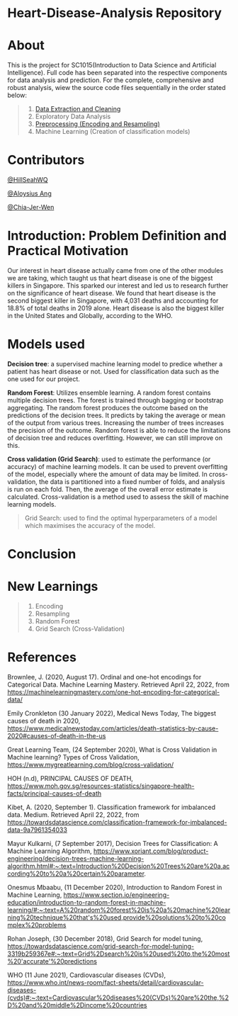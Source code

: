 # Heart-Disease-Analysis Repository

# About
This is the project for SC1015(Introduction to Data Science and Artificial Intelligence).
Full code has been separated into the respective components for data analysis and prediction.
For the complete, comprehensive and robust analysis, wiew the source code files sequentially in the order stated below:
> 1. [Data Extraction and Cleaning](https://github.com/HillSeahWQ/Heart-Disease-Analysis/blob/main/Data%20Extraction%20and%20Cleaning.ipynb)
> 2. Exploratory Data Analysis
> 3. [Preprocessing (Encoding and Resampling)](https://github.com/HillSeahWQ/Heart-Disease-Analysis/blob/main/Data%20Preprocessing%20-%20Encoding%20and%20Resampling.ipynb)
> 4. Machine Learning (Creation of classification models)


# Contributors
[@HillSeahWQ](https://github.com/HillSeahWQ)

[@Aloysius Ang](https://github.com/ConcealedSword)

[@Chia-Jer-Wen](https://github.com/Chia-Jer-Wen)

# Introduction: Problem Definition and Practical Motivation
Our interest in heart disease actually came from one of the other modules we are taking, which taught us that heart disease is one of the biggest killers in Singapore. This sparked our interest and led us to research further on the significance of heart disease. We found that heart disease is the second biggest killer in Singapore, with 4,031 deaths and accounting for 18.8% of total deaths in 2019 alone. Heart disease is also the biggest killer in the United States and Globally, according to the WHO. 

# Models used
**Decision tree**: a supervised machine learning model to predice whether a patient has heart disease or not. Used for classification data such as the one used for our project.

**Random Forest**: Utilizes ensemble learning. A random forest contains multiple decision trees. The forest is trained through bagging or bootstrap aggregating. The random forest produces the outcome based on the predictions of the decision trees. It predicts by taking the average or mean of the output from various trees. Increasing the number of trees increases the precision of the outcome. Random forest is able to reduce the limitations of decision tree and reduces overfitting. However, we can still improve on this.

**Cross validation (Grid Search)**: used to estimate the performance (or accuracy) of machine learning models. It can be used to prevent overfitting of the model, especially where the amount of data may be limited. In cross-validation, the data is partitioned into a fixed number of folds, and analysis is run on each fold. Then, the average of the overall error estimate is calculated. Cross-validation is a method used to assess the skill of machine learning models.

> Grid Search: used to find the optimal hyperparameters of a model which maximises the accuracy of the model.
> 
# Conclusion

# New Learnings
> 1. Encoding
> 2. Resampling
> 3. Random Forest
> 4. Grid Search (Cross-Validation)

# References

Brownlee, J. (2020, August 17). Ordinal and one-hot encodings for Categorical Data. Machine Learning Mastery. Retrieved April 22, 2022, from https://machinelearningmastery.com/one-hot-encoding-for-categorical-data/

Emily Cronkleton (30 January 2022), Medical News Today, The biggest causes of death in 2020, https://www.medicalnewstoday.com/articles/death-statistics-by-cause-2020#causes-of-death-in-the-us

Great Learning Team, (24 September 2020), What is Cross Validation in Machine learning? Types of Cross Validation, https://www.mygreatlearning.com/blog/cross-validation/

HOH (n.d), PRINCIPAL CAUSES OF DEATH, https://www.moh.gov.sg/resources-statistics/singapore-health-facts/principal-causes-of-death

Kibet, A. (2020, September 1). Classification framework for imbalanced data. Medium. Retrieved April 22, 2022, from https://towardsdatascience.com/classification-framework-for-imbalanced-data-9a7961354033 

Mayur Kulkarni, (7 September 2017), Decision Trees for Classification: A Machine Learning Algorithm, https://www.xoriant.com/blog/product-engineering/decision-trees-machine-learning-algorithm.html#:~:text=Introduction%20Decision%20Trees%20are%20a,according%20to%20a%20certain%20parameter.

Onesmus Mbaabu, (11 December 2020), Introduction to Random Forest in Machine Learning, https://www.section.io/engineering-education/introduction-to-random-forest-in-machine-learning/#:~:text=A%20random%20forest%20is%20a%20machine%20learning%20technique%20that's%20used,provide%20solutions%20to%20complex%20problems

Rohan Joseph, (30 December 2018), Grid Search for model tuning, https://towardsdatascience.com/grid-search-for-model-tuning-3319b259367e#:~:text=Grid%2Dsearch%20is%20used%20to,the%20most%20'accurate'%20predictions

WHO (11 June 2021), Cardiovascular diseases (CVDs), https://www.who.int/news-room/fact-sheets/detail/cardiovascular-diseases-(cvds)#:~:text=Cardiovascular%20diseases%20(CVDs)%20are%20the,%2D%20and%20middle%2Dincome%20countries
